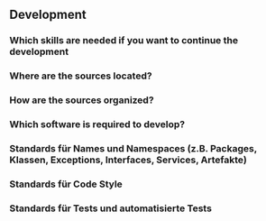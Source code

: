 ## Development
### Which skills are needed if you want to continue the development
### Where are the sources located?
### How are the sources organized?
### Which software is required to develop?
### Standards für Names und Namespaces (z.B. Packages, Klassen, Exceptions, Interfaces, Services, Artefakte)
### Standards für Code Style
### Standards für Tests und automatisierte Tests
